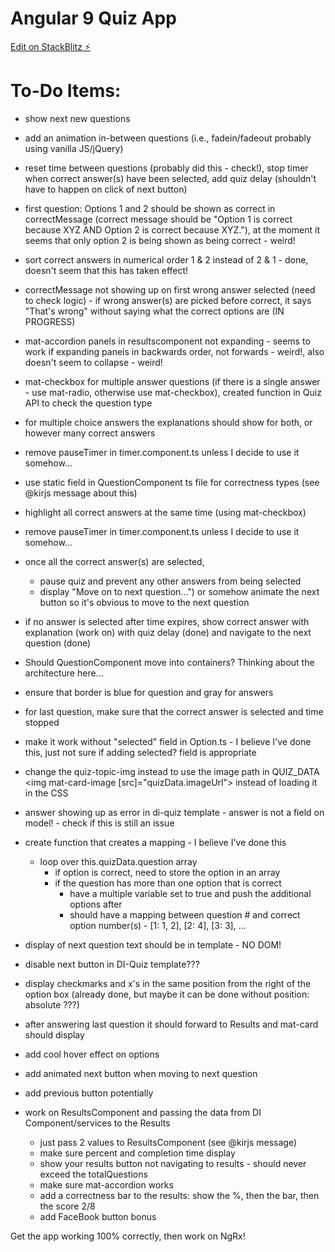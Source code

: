 # Angular 9 Quiz App

[Edit on StackBlitz ⚡️](https://stackblitz.com/edit/angular-9-quiz-app)

# To-Do Items:
- show next new questions
- add an animation in-between questions (i.e., fadein/fadeout probably using vanilla JS/jQuery)
- reset time between questions (probably did this - check!), stop timer when correct answer(s) have been selected, add quiz delay (shouldn't have to happen on click of next button)

- first question: Options 1 and 2 should be shown as correct in correctMessage (correct message should be "Option 1 is correct because XYZ AND Option 2 is correct because XYZ."), at the moment it seems that only option 2 is being shown as being correct - weird!

- sort correct answers in numerical order 1 & 2 instead of 2 & 1 - done, doesn't seem that this has taken effect!
- correctMessage not showing up on first wrong answer selected (need to check logic) - if wrong answer(s) are picked before correct, it says "That's wrong" without saying what the correct options are (IN PROGRESS)

- mat-accordion panels in resultscomponent not expanding - seems to work if expanding panels in backwards order, not forwards - weird!, also doesn't seem to collapse - weird!
- mat-checkbox for multiple answer questions (if there is a single answer - use mat-radio, otherwise use mat-checkbox), created function in Quiz API to check the question type
- for multiple choice answers the explanations should show for both, or however many correct answers

- remove pauseTimer in timer.component.ts unless I decide to use it somehow...
- use static field in QuestionComponent ts file for correctness types (see @kirjs message about this)
- highlight all correct answers at the same time (using mat-checkbox)

- remove pauseTimer in timer.component.ts unless I decide to use it somehow...

- once all the correct answer(s) are selected,
	- pause quiz and prevent any other answers from being selected
	- display "Move on to next question...") or somehow animate the next button so it's obvious to move to the next question

- if no answer is selected after time expires, show correct answer with explanation (work on) with quiz delay (done) and navigate to the next question (done)
- Should QuestionComponent move into containers? Thinking about the architecture here...
- ensure that border is blue for question and gray for answers
- for last question, make sure that the correct answer is selected and time stopped
- make it work without "selected" field in Option.ts - I believe I've done this, just not sure if adding selected? field is appropriate


- change the quiz-topic-img instead to use the image path in QUIZ_DATA <img mat-card-image [src]="quizData.imageUrl"> instead of loading it in the CSS

- answer showing up as error in di-quiz template - answer is not a field on model! - check if this is still an issue

- create function that creates a mapping - I believe I've done this
	- loop over this.quizData.question array
		- if option is correct, need to store the option in an array
		- if the question has more than one option that is correct
			- have a multiple variable set to true and push the additional options after
			- should have a mapping between question # and correct option number(s) - [1: 1, 2], [2: 4], [3: 3], ...
- display of next question text should be in template - NO DOM!
- disable next button in DI-Quiz template???
- display checkmarks and x's in the same position from the right of the option box (already done, but maybe it can be done without position: absolute ???)

- after answering last question it should forward to Results and mat-card should display
- add cool hover effect on options
- add animated next button when moving to next question
- add previous button potentially

- work on ResultsComponent and passing the data from DI Component/services to the Results
	- just pass 2 values to ResultsComponent (see @kirjs message)
	- make sure percent and completion time display
	- show your results button not navigating to results - should never exceed the totalQuestions
	- make sure mat-accordion works
	- add a correctness bar to the results: show the %, then the bar, then the score 2/8
	- add FaceBook button bonus

Get the app working 100% correctly, then work on NgRx!
